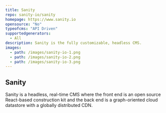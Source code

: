 ```yaml
---
title: Sanity
repo: sanity-io/sanity
homepage: https://www.sanity.io
opensource: "No"
typeofcms: "API Driven"
supportedgenerators:
  - All
description: Sanity is the fully customizable, headless CMS.
images:
  - path: /images/sanity-io-1.png
  - path: /images/sanity-io-2.png
  - path: /images/sanity-io-3.png
---
```

## Sanity

Sanity is a headless, real-time CMS where the front end is an open source React-based construction kit and the back end is a graph-oriented cloud datastore with a globally distributed CDN.
